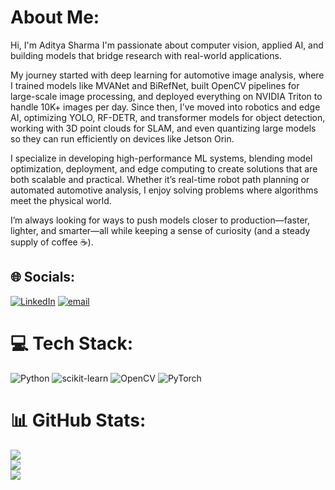 # About Me:
Hi, I'm Aditya Sharma
I'm passionate about computer vision, applied AI, and building models that bridge research with real-world applications.

My journey started with deep learning for automotive image analysis, where I trained models like MVANet and BiRefNet, built OpenCV pipelines for large-scale image processing, and deployed everything on NVIDIA Triton to handle 10K+ images per day. Since then, I’ve moved into robotics and edge AI, optimizing YOLO, RF-DETR, and transformer models for object detection, working with 3D point clouds for SLAM, and even quantizing large models so they can run efficiently on devices like Jetson Orin.

I specialize in developing high-performance ML systems, blending model optimization, deployment, and edge computing to create solutions that are both scalable and practical. Whether it’s real-time robot path planning or automated automotive analysis, I enjoy solving problems where algorithms meet the physical world.

I’m always looking for ways to push models closer to production—faster, lighter, and smarter—all while keeping a sense of curiosity (and a steady supply of coffee ☕).

## 🌐 Socials:
[![LinkedIn](https://img.shields.io/badge/LinkedIn-%230077B5.svg?logo=linkedin&logoColor=white)](https://linkedin.com/in/https://www.linkedin.com/in/aditya-sharma-2852b927a) [![email](https://img.shields.io/badge/Email-D14836?logo=gmail&logoColor=white)](mailto:adisharmaruda1@gmail.com) 

# 💻 Tech Stack:
![Python](https://img.shields.io/badge/python-3670A0?style=flat&logo=python&logoColor=ffdd54) ![scikit-learn](https://img.shields.io/badge/scikit--learn-%23F7931E.svg?style=flat&logo=scikit-learn&logoColor=white) ![OpenCV](https://img.shields.io/badge/opencv-%23white.svg?style=flat&logo=opencv&logoColor=white) ![PyTorch](https://img.shields.io/badge/PyTorch-%23EE4C2C.svg?style=flat&logo=PyTorch&logoColor=white)
# 📊 GitHub Stats:
![](https://github-readme-stats.vercel.app/api?username=aditash20&theme=material-palenight&hide_border=false&include_all_commits=false&count_private=false)<br/>
![](https://nirzak-streak-stats.vercel.app/?user=aditash20&theme=material-palenight&hide_border=false)<br/>
![](https://github-readme-stats.vercel.app/api/top-langs/?username=aditash20&theme=material-palenight&hide_border=false&include_all_commits=false&count_private=false&layout=compact)

<!-- Proudly created with GPRM ( https://gprm.itsvg.in ) -->
